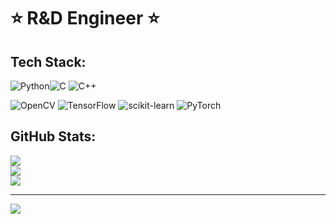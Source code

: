 # :star: R&D Engineer :star:

## Tech Stack:
![Python](https://img.shields.io/badge/python-3670A0?style=plastic&logo=python&logoColor=ffdd54)![C](https://img.shields.io/badge/c-%2300599C.svg?style=plastic&logo=c&logoColor=white) ![C++](https://img.shields.io/badge/c++-%2300599C.svg?style=plastic&logo=c%2B%2B&logoColor=white)

![OpenCV](https://img.shields.io/badge/opencv-%23white.svg?style=plastic&logo=opencv&logoColor=white) ![TensorFlow](https://img.shields.io/badge/TensorFlow-%23FF6F00.svg?style=plastic&logo=TensorFlow&logoColor=white) ![scikit-learn](https://img.shields.io/badge/scikit--learn-%23F7931E.svg?style=plastic&logo=scikit-learn&logoColor=white) ![PyTorch](https://img.shields.io/badge/PyTorch-%23EE4C2C.svg?style=plastic&logo=PyTorch&logoColor=white)

## GitHub Stats:
![](https://github-readme-stats.vercel.app/api?username=conradoguimaraes&theme=default&hide_border=false&include_all_commits=true&count_private=true)<br/>
![](https://github-readme-streak-stats.herokuapp.com/?user=conradoguimaraes&theme=default&hide_border=false)<br/>
![](https://github-readme-stats.vercel.app/api/top-langs/?username=conradoguimaraes&theme=default&hide_border=false&include_all_commits=true&count_private=true&layout=compact)

---
[![](https://visitcount.itsvg.in/api?id=conradoguimaraes&icon=5&color=0)](https://visitcount.itsvg.in)

<!-- Proudly created with GPRM ( https://gprm.itsvg.in ) -->
